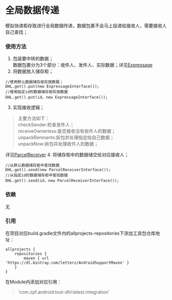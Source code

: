 全局数据传递
=========
模拟快递柜存取进行全局数据传递，数据包裹不会马上投递给接收人，需要接收人自己查找；
### 使用方法
1. 包装要中转的数据；<br>
数据包裹分为3个部分：收件人、发件人、实际数据；详见[Expressage](src/main/java/com/zpf/tool/dhl/Expressage.java)
2. 将数据放入储存柜；
````
//使用默认数据储存柜存放数据；
DHL.get().put(new ExpressageInterface());
//使用指定id的数据储存柜存放数据
DHL.get().put(id，new ExpressageInterface());
````
3. 实现接收逻辑；
>主要方法如下：<br>
checkSender:检查发件人；<br>
receiveOwnerless:是否接收没有收件人的数据；<br>
unpackRemnants:拆包并处理指定给自己数据；<br>
unpackNow:拆包并处理收件人的数据；

详见[ParcelReceiver](src/main/java/com/zpf/tool/dhl/ParcelReceiver.java)
4. 将储存柜中的数据储交给对应接收人；
````
//从默认数据储存柜中查找数据
DHL.get().send(new ParcelReceiverInterface());
//从指定id的数据储存柜中查找数据
DHL.get().send(id，new ParcelReceiverInterface());
````

### 依赖
无
### 引用
在项目对应build.gradle文件内的allprojects-repositories下添加工具包仓库地址：
``````
allprojects {
    repositories {
        maven { url 'https://dl.bintray.com/letterz/AndroidSupportMaven' }
    }
}
``````
在Module内添加对应引用：
>'com.zpf.android:tool-dhl:latest.integration'